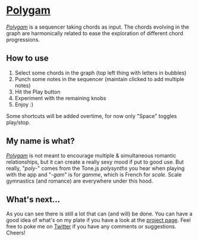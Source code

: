 # [Polygam](dorev.io)
[*Polygam*](dorev.io) is a sequencer taking chords as input. The chords evolving in the graph are harmonically related to ease the exploration of different chord progressions.

## How to use
1. Select some chords in the graph (top left thing with letters in bubbles)
2. Punch some notes in the sequencer (maintain clicked to add multiple notes)
3. Hit the Play button
4. Experiment with the remaining knobs
5. Enjoy :)

Some shortcuts will be added overtime, for now only "Space" toggles play/stop.

## My name is what?
[*Polygam*](dorev.io) is not meant to encourage multiple & simultaneous romantic relationships, but it can create a really sexy mood if put to good use. But really, "*poly-*" comes from the Tone.js *polysynths* you hear when playing with the app and "*-gam*" is for *gamme*, which is French for *scale*. Scale gymnastics (and romance) are everywhere under this hood.

## What's next...
As you can see there is still a lot that can (and will) be done. You can have a good idea of what's on my plate if you have a look at the [project page](https://github.com/dorev/polygam/projects/1). 
Feel free to poke me on [Twitter](https://twitter.com/dorev7) if you have any comments or suggestions. Cheers!
